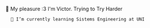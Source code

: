   👋 My pleasure :3 I'm Victor. 
  Trying to Try Harder	
  
      🌱 I’m currently learning Sistems Engineering at UNI 


<!---
OtherHmm/OtherHmm is a ✨ special ✨ repository because its `README.md` (this file) appears on your GitHub profile.
You can click the Preview link to take a look at your changes.
--->
